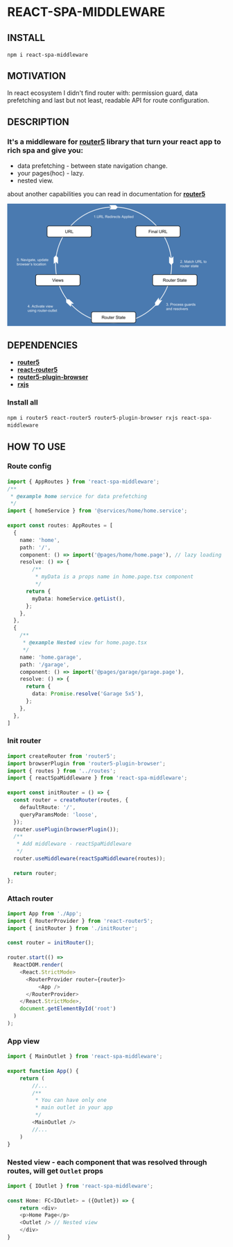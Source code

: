 # REACT-SPA-MIDDLEWARE
## INSTALL
`npm i react-spa-middleware`

## MOTIVATION
In react ecosystem I didn't find router with: permission guard, data prefetching and last but not least, readable API for route configuration.
## DESCRIPTION
### It's a middleware for __[router5](https://router5.js.org/)__ library that turn your react app to rich spa and give you:
- data prefetching - between state navigation change.
- your pages(hoc) - lazy.
- nested view.

about another capabilities you can read in documentation for __[router5](https://router5.js.org/#docs)__

![](./router-cicle.png)

## DEPENDENCIES
- __[router5](https://router5.js.org/)__
- __[react-router5](https://www.npmjs.com/package/react-router5)__
- __[router5-plugin-browser](https://www.npmjs.com/package/router5-plugin-browser)__
- __[rxjs](https://rxjs.dev/)__

### Install all
`npm i router5 react-router5 router5-plugin-browser rxjs react-spa-middleware`

## HOW TO USE
### Route config
```typescript
import { AppRoutes } from 'react-spa-middleware';
/**
 * @example home service for data prefetching
 */
import { homeService } from '@services/home/home.service';

export const routes: AppRoutes = [
  {
    name: 'home',
    path: '/',
    component: () => import('@pages/home/home.page'), // lazy loading
    resolve: () => {
	    /**
	     * myData is a props name in home.page.tsx component 
	     */
      return {
        myData: homeService.getList(),
      };
    },
  },
  {
	/**
	 * @example Nested view for home.page.tsx
	 */
    name: 'home.garage',
    path: '/garage',
    component: () => import('@pages/garage/garage.page'), 
    resolve: () => {
      return {
        data: Promise.resolve('Garage 5x5'),
      };
    },
  },
]
```
### Init router
```typescript
import createRouter from 'router5';
import browserPlugin from 'router5-plugin-browser';
import { routes } from '../routes';
import { reactSpaMiddleware } from 'react-spa-middleware';

export const initRouter = () => {
  const router = createRouter(routes, {
    defaultRoute: '/',
    queryParamsMode: 'loose',
  });
  router.usePlugin(browserPlugin());
  /** 
   * Add middleware - reactSpaMiddleware
   */
  router.useMiddleware(reactSpaMiddleware(routes));

  return router;
};
```
### Attach router
```typescript
import App from './App';
import { RouterProvider } from 'react-router5';
import { initRouter } from './initRouter';

const router = initRouter();

router.start(() =>
  ReactDOM.render(
    <React.StrictMode>
      <RouterProvider router={router}>
          <App />
      </RouterProvider>
    </React.StrictMode>,
    document.getElementById('root')
  )
);
```
### App view 
```typescript
import { MainOutlet } from 'react-spa-middleware';

export function App() {
	return (
		//... 
		/**
		 * You can have only one 
		 * main outlet in your app
		 */
		<MainOutlet />
		//...
	)
}
```
### Nested view - each component that was resolved through routes, will get `Outlet` props
```typescript
import { IOutlet } from 'react-spa-middleware';

const Home: FC<IOutlet> = ({Outlet}) => {
	return <div>
	<p>Home Page</p>
	<Outlet /> // Nested view
	</div>
}
```